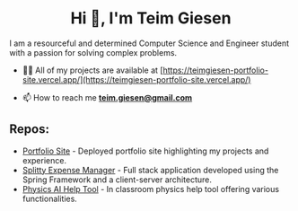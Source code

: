 <h1 align="center">Hi 👋, I'm Teim Giesen</h1>
<h3">I am a resourceful and determined Computer Science and Engineer student with a passion for solving complex problems.</h3>

- 👨‍💻 All of my projects are available at [https://teimgiesen-portfolio-site.vercel.app/](https://teimgiesen-portfolio-site.vercel.app/)

- 📫 How to reach me **teim.giesen@gmail.com**

<h2>Repos:</h2>

- [Portfolio Site](https://github.com/teimg/portfolio-site) - Deployed portfolio site highlighting my projects and experience.
- [Splitty Expense Manager](https://github.com/teimg/splitty-expense-manager) - Full stack application developed using the Spring Framework and a client-server architecture.
- [Physics AI Help Tool](https://github.com/teimg/physics-AI-help-tool) - In classroom physics help tool offering various functionalities.

